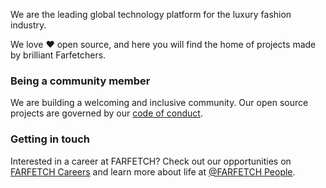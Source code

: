 <!--

**Here are some ideas to get you started:**

🙋‍♀️ A short introduction - what is your organization all about?
🌈 Contribution guidelines - how can the community get involved?
👩‍💻 Useful resources - where can the community find your docs? Is there anything else the community should know?
🍿 Fun facts - what does your team eat for breakfast?
🧙 Remember, you can do mighty things with the power of [Markdown](https://docs.github.com/github/writing-on-github/getting-started-with-writing-and-formatting-on-github/basic-writing-and-formatting-syntax)
-->

We are the leading global technology platform for the luxury fashion industry.

We love ❤️ open source, and here you will find the home of projects made by brilliant Farfetchers.

### Being a community member

We are building a welcoming and inclusive community. Our open source projects are governed by our [code of conduct](https://github.com/Farfetch/.github/blob/master/.github/CODE_OF_CONDUCT.md).


### Getting in touch

Interested in a career at FARFETCH? Check out our opportunities on [FARFETCH Careers](https://farfetchgroupcareers.com/) and learn more about life at [@FARFETCH People](https://twitter.com/farfetchpeople).
